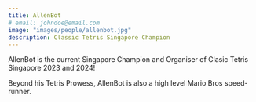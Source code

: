 ```yaml
---
title: AllenBot
# email: johndoe@email.com
image: "images/people/allenbot.jpg"
description: Classic Tetris Singapore Champion
---
```


AllenBot is the current Singapore Champion and Organiser of Clasic Tetris Singapore 2023 and 2024!

Beyond his Tetris Prowess, AllenBot is also a high level Mario Bros speed-runner.